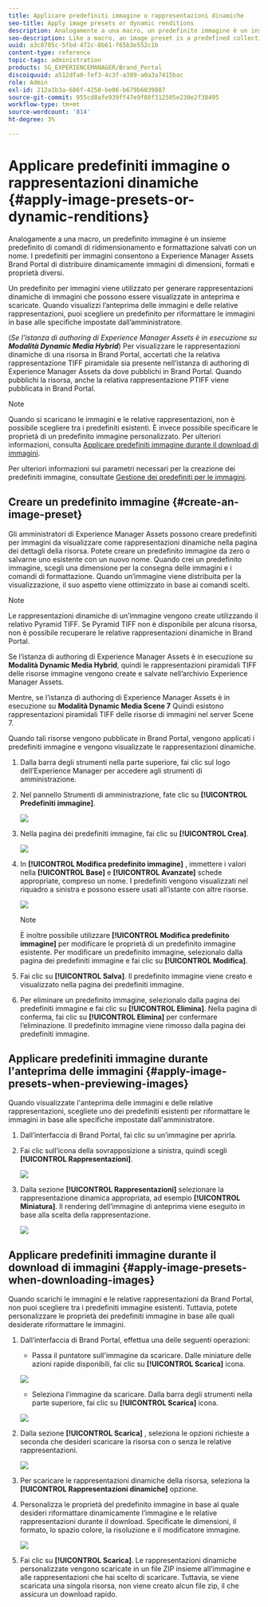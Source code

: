 ```yaml
---
title: Applicare predefiniti immagine o rappresentazioni dinamiche
seo-title: Apply image presets or dynamic renditions
description: Analogamente a una macro, un predefinito immagine è un insieme predefinito di comandi di ridimensionamento e formattazione salvati con un nome. I predefiniti per immagini consentono a Experience Manager Assets Brand Portal di distribuire dinamicamente immagini di dimensioni, formati e proprietà diversi.
seo-description: Like a macro, an image preset is a predefined collection of sizing and formatting commands saved under a name. Image presets enable Experience Manager Assets Brand Portal to dynamically deliver images of different sizes, formats, and properties.
uuid: a3c8705c-5fbd-472c-8b61-f65b3e552c1b
content-type: reference
topic-tags: administration
products: SG_EXPERIENCEMANAGER/Brand_Portal
discoiquuid: a512dfa0-fef3-4c3f-a389-a0a3a7415bac
role: Admin
exl-id: 212a1b3a-686f-4250-be06-b679b6039887
source-git-commit: 955cd8afe939ff47e9f08f312505e230e2f38495
workflow-type: tm+mt
source-wordcount: '814'
ht-degree: 3%

---
```


# Applicare predefiniti immagine o rappresentazioni dinamiche {#apply-image-presets-or-dynamic-renditions}

Analogamente a una macro, un predefinito immagine è un insieme predefinito di comandi di ridimensionamento e formattazione salvati con un nome. I predefiniti per immagini consentono a Experience Manager Assets Brand Portal di distribuire dinamicamente immagini di dimensioni, formati e proprietà diversi.

Un predefinito per immagini viene utilizzato per generare rappresentazioni dinamiche di immagini che possono essere visualizzate in anteprima e scaricate. Quando visualizzi l’anteprima delle immagini e delle relative rappresentazioni, puoi scegliere un predefinito per riformattare le immagini in base alle specifiche impostate dall’amministratore.

(*Se l’istanza di authoring di Experience Manager Assets è in esecuzione su **Modalità Dynamic Media Hybrid***) Per visualizzare le rappresentazioni dinamiche di una risorsa in Brand Portal, accertati che la relativa rappresentazione TIFF piramidale sia presente nell’istanza di authoring di Experience Manager Assets da dove pubblichi in Brand Portal. Quando pubblichi la risorsa, anche la relativa rappresentazione PTIFF viene pubblicata in Brand Portal.

>[!NOTE]
>
>Quando si scaricano le immagini e le relative rappresentazioni, non è possibile scegliere tra i predefiniti esistenti. È invece possibile specificare le proprietà di un predefinito immagine personalizzato. Per ulteriori informazioni, consulta [Applicare predefiniti immagine durante il download di immagini](../using/brand-portal-image-presets.md#main-pars-text-1403412644).


Per ulteriori informazioni sui parametri necessari per la creazione dei predefiniti immagine, consultate [Gestione dei predefiniti per le immagini](../using/brand-portal-image-presets.md).

## Creare un predefinito immagine {#create-an-image-preset}

Gli amministratori di Experience Manager Assets possono creare predefiniti per immagini da visualizzare come rappresentazioni dinamiche nella pagina dei dettagli della risorsa. Potete creare un predefinito immagine da zero o salvarne uno esistente con un nuovo nome. Quando crei un predefinito immagine, scegli una dimensione per la consegna delle immagini e i comandi di formattazione. Quando un’immagine viene distribuita per la visualizzazione, il suo aspetto viene ottimizzato in base ai comandi scelti.

>[!NOTE]
>
>Le rappresentazioni dinamiche di un’immagine vengono create utilizzando il relativo Pyramid TIFF. Se Pyramid TIFF non è disponibile per alcuna risorsa, non è possibile recuperare le relative rappresentazioni dinamiche in Brand Portal.
>
>Se l’istanza di authoring di Experience Manager Assets è in esecuzione su **Modalità Dynamic Media Hybrid**, quindi le rappresentazioni piramidali TIFF delle risorse immagine vengono create e salvate nell’archivio Experience Manager Assets.
>
>Mentre, se l’istanza di authoring di Experience Manager Assets è in esecuzione su **Modalità Dynamic Media Scene 7** Quindi esistono rappresentazioni piramidali TIFF delle risorse di immagini nel server Scene 7.
>
>Quando tali risorse vengono pubblicate in Brand Portal, vengono applicati i predefiniti immagine e vengono visualizzate le rappresentazioni dinamiche.


1. Dalla barra degli strumenti nella parte superiore, fai clic sul logo dell’Experience Manager per accedere agli strumenti di amministrazione.

1. Nel pannello Strumenti di amministrazione, fate clic su **[!UICONTROL Predefiniti immagine]**.

   ![](assets/admin-tools-panel-4.png)

1. Nella pagina dei predefiniti immagine, fai clic su **[!UICONTROL Crea]**.

   ![](assets/image_preset_homepage.png)

1. In **[!UICONTROL Modifica predefinito immagine]** , immettere i valori nella **[!UICONTROL Base]** e **[!UICONTROL Avanzate]** schede appropriate, compreso un nome. I predefiniti vengono visualizzati nel riquadro a sinistra e possono essere usati all’istante con altre risorse.

   ![](assets/image_preset_create.png)

   >[!NOTE]
   >
   >È inoltre possibile utilizzare **[!UICONTROL Modifica predefinito immagine]** per modificare le proprietà di un predefinito immagine esistente. Per modificare un predefinito immagine, selezionalo dalla pagina dei predefiniti immagine e fai clic su **[!UICONTROL Modifica]**.

1. Fai clic su **[!UICONTROL Salva]**. Il predefinito immagine viene creato e visualizzato nella pagina dei predefiniti immagine.
1. Per eliminare un predefinito immagine, selezionalo dalla pagina dei predefiniti immagine e fai clic su **[!UICONTROL Elimina]**. Nella pagina di conferma, fai clic su **[!UICONTROL Elimina]** per confermare l’eliminazione. Il predefinito immagine viene rimosso dalla pagina dei predefiniti immagine.

## Applicare predefiniti immagine durante l&#39;anteprima delle immagini  {#apply-image-presets-when-previewing-images}

Quando visualizzate l&#39;anteprima delle immagini e delle relative rappresentazioni, scegliete uno dei predefiniti esistenti per riformattare le immagini in base alle specifiche impostate dall&#39;amministratore.

1. Dall’interfaccia di Brand Portal, fai clic su un’immagine per aprirla.
1. Fai clic sull’icona della sovrapposizione a sinistra, quindi scegli **[!UICONTROL Rappresentazioni]**.

   ![](assets/image-preset-previewrenditions.png)

1. Dalla sezione **[!UICONTROL Rappresentazioni]** selezionare la rappresentazione dinamica appropriata, ad esempio **[!UICONTROL Miniatura]**. Il rendering dell’immagine di anteprima viene eseguito in base alla scelta della rappresentazione.

   ![](assets/image-preset-previewrenditionthumbnail.png)

## Applicare predefiniti immagine durante il download di immagini {#apply-image-presets-when-downloading-images}

Quando scarichi le immagini e le relative rappresentazioni da Brand Portal, non puoi scegliere tra i predefiniti immagine esistenti. Tuttavia, potete personalizzare le proprietà dei predefiniti immagine in base alle quali desiderate riformattare le immagini.

1. Dall’interfaccia di Brand Portal, effettua una delle seguenti operazioni:

   * Passa il puntatore sull&#39;immagine da scaricare. Dalle miniature delle azioni rapide disponibili, fai clic su **[!UICONTROL Scarica]** icona.

   ![](assets/downloadsingleasset.png)

   * Seleziona l’immagine da scaricare. Dalla barra degli strumenti nella parte superiore, fai clic su **[!UICONTROL Scarica]** icona.

   ![](assets/downloadassets.png)

1. Dalla sezione **[!UICONTROL Scarica]** , seleziona le opzioni richieste a seconda che desideri scaricare la risorsa con o senza le relative rappresentazioni.

   ![](assets/donload-assets-dialog.png)

1. Per scaricare le rappresentazioni dinamiche della risorsa, seleziona la **[!UICONTROL Rappresentazioni dinamiche]** opzione.
1. Personalizza le proprietà del predefinito immagine in base al quale desideri riformattare dinamicamente l’immagine e le relative rappresentazioni durante il download. Specificate le dimensioni, il formato, lo spazio colore, la risoluzione e il modificatore immagine.

   ![](assets/dynamicrenditions.png)

1. Fai clic su **[!UICONTROL Scarica]**. Le rappresentazioni dinamiche personalizzate vengono scaricate in un file ZIP insieme all’immagine e alle rappresentazioni che hai scelto di scaricare. Tuttavia, se viene scaricata una singola risorsa, non viene creato alcun file zip, il che assicura un download rapido.
